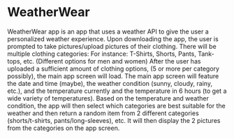 # WeatherWear
WeatherWear app is an app that uses a weather API to give the user a personalized weather experience. Upon downloading the app, the user is prompted to take pictures/upload pictures of their clothing. 
  There will be multiple clothing categories:
    For instance: T-Shirts, Shorts, Pants, Tank-tops, etc.
      (Different options for men and women)
After the user has uploaded a sufficient amount of clothing options, (5 or more per category possibly), the main app screen will load. The main app screen will feature the date and time (maybe), the weather condition (sunny, cloudy, rainy, etc.), and the temperature currently and the temperature in 6 hours (to get a wide variety of temperatures). Based on the temperature and weather condition, the app will then select which categories are best suitable for the weather and then return a random item from 2 different categories (shorts/t-shirts, pants/long-sleeves), etc. It will then display the 2 pictures from the categories on the app screen.
